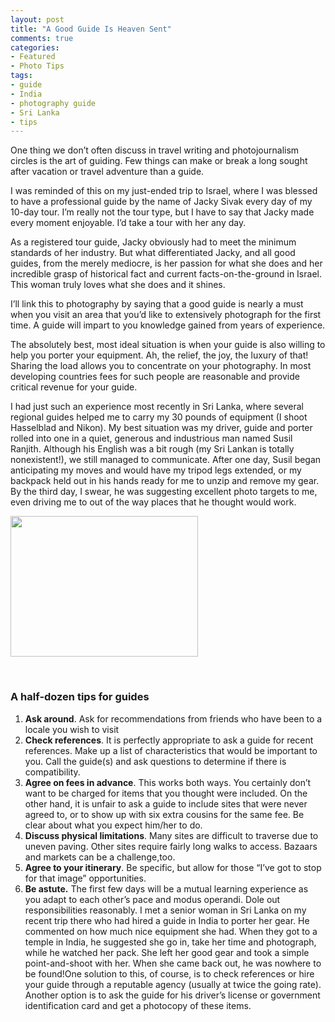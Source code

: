 ```yaml
---
layout: post
title: "A Good Guide Is Heaven Sent"
comments: true
categories:
- Featured
- Photo Tips
tags:
- guide
- India
- photography guide
- Sri Lanka
- tips
---
```

One thing we don’t often discuss in travel writing and photojournalism circles is the art of guiding. Few things can make or break a long sought after vacation or travel adventure than a guide.

I was reminded of this on my just-ended trip to Israel, where I was blessed to have a professional guide by the name of Jacky Sivak every day of my 10-day tour. I’m really not the tour type, but I have to say that Jacky made every moment enjoyable. I’d take a tour with her any day.

As a registered tour guide, Jacky obviously had to meet the minimum standards of her industry. But what differentiated Jacky, and all good guides, from the merely mediocre, is her passion for what she does and her incredible grasp of historical fact and current facts-on-the-ground in Israel. This woman truly loves what she does and it shines.

I’ll link this to photography by saying that a good guide is nearly a must when you visit an area that you’d like to extensively photograph for the first time. A guide will impart to you knowledge gained from years of experience.

The absolutely best, most ideal situation is when your guide is also willing to help you porter your equipment. Ah, the relief, the joy, the luxury of that! Sharing the load allows you to concentrate on your photography. In most developing countries fees for such people are reasonable and provide critical revenue for your guide.

I had just such an experience most recently in Sri Lanka, where several regional guides helped me to carry my 30 pounds of equipment (I shoot Hasselblad and Nikon). My best situation was my driver, guide and porter rolled into one in a quiet, generous and industrious man named Susil Ranjith. Although his English was a bit rough (my Sri Lankan is totally nonexistent!), we still managed to communicate. After one day, Susil began anticipating my moves and would have my tripod legs extended, or my backpack held out in his hands ready for me to unzip and remove my gear. By the third day, I swear, he was suggesting excellent photo targets to me, even driving me to out of the way places that he thought would work.

<a href="http://blog.lesterpickerphoto.com/wp-content/uploads/2012/12/A0019129.jpg"><img class="size-medium wp-image-2501" title="A0019129" src="http://blog.lesterpickerphoto.com/wp-content/uploads/2012/12/A0019129-300x225.jpg" alt="" width="300" height="225" /></a>

&nbsp;
<h3>A half-dozen tips for guides</h3>
<ol>
	<li><strong>Ask around</strong>. Ask for recommendations from friends who have been to a locale you wish to visit</li>
	<li><strong>Check references</strong>. It is perfectly appropriate to ask a guide for recent references. Make up a list of characteristics that would be important to you. Call the guide(s) and ask questions to determine if there is compatibility.</li>
	<li><strong>Agree on fees in advance</strong>. This works both ways. You certainly don’t want to be charged for items that you thought were included. On the other hand, it is unfair to ask a guide to include sites that were never agreed to, or to show up with six extra cousins for the same fee. Be clear about what you expect him/her to do.</li>
	<li><strong>Discuss physical limitations</strong>. Many sites are difficult to traverse due to uneven paving. Other sites require fairly long walks to access. Bazaars and markets can be a challenge,too.</li>
	<li><strong>Agree to your itinerary</strong>. Be specific, but allow for those “I’ve got to stop for that image” opportunities.</li>
	<li><strong>Be astute.</strong> The first few days will be a mutual learning experience as you adapt to each other’s pace and modus operandi. Dole out responsibilities reasonably. I met a senior woman in Sri Lanka on my recent trip there who had hired a guide in India to porter her gear. He commented on how much nice equipment she had. When they got to a temple in India, he suggested she go in, take her time and photograph, while he watched her pack. She left her good gear and took a simple point-and-shoot with her. When she came back out, he was nowhere to be found!One solution to this, of course, is to check references or hire your guide through a reputable agency (usually at twice the going rate). Another option is to ask the guide for his driver’s license or government identification card and get a photocopy of these items.</li>
</ol>
&nbsp;

&nbsp;
<div></div>